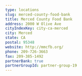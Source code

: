 ```yaml
---
type: locations
slug: merced-county-food-bank
title: Merced County Food Bank
address: 2000 W Olive Ave
cityIndexKey: city-ca-merced
city: Merced
state: CA
postal: 95348
website: http://mmcfb.org/
phone: 209-726-3663
fax: 209-385-1492
partnerBank: true
partnerGroupId: partner-group-19
---
```

